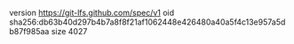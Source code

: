 version https://git-lfs.github.com/spec/v1
oid sha256:db63b40d297b4b7a8f8f21af1062448e426480a40a5f4c13e957a5db87f985aa
size 4027
